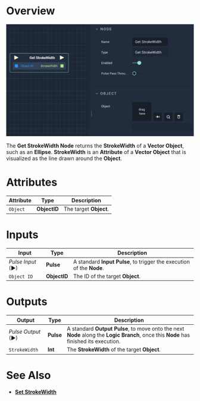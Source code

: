 # Overview

![The Get StrokeWidth Node.](../../../.gitbook/assets/getstrokewidth.png)

The **Get StrokeWidth Node** returns the **StrokeWidth** of a **Vector Object**, such as an **Ellipse**. **StrokeWidth** is an **Attribute** of a **Vector Object** that is visualized as the line drawn around the **Object**.  

# Attributes

|Attribute|Type|Description|
|---|---|---|
| `Object` | **ObjectID** | The target **Object**. |

# Inputs

|Input|Type|Description|
|---|---|---|
|*Pulse Input* (►)|**Pulse**|A standard **Input Pulse**, to trigger the execution of the **Node**.|
| `Object ID` | **ObjectID** | The ID of the target **Object**. |

# Outputs

|Output|Type|Description|
|---|---|---|
|*Pulse Output* (►)|**Pulse**|A standard **Output Pulse**, to move onto the next **Node** along the **Logic Branch**, once this **Node** has finished its execution.|
|`StrokeWidth`|**Int**| The **StrokeWidth** of the target **Object**.|

# See Also

* [**Set StrokeWidth**](setstrokewidth.md)

